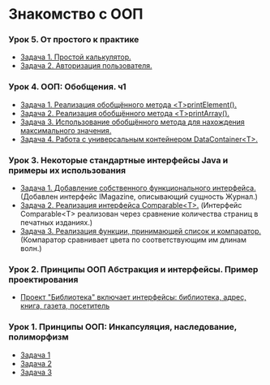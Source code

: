 # Знакомство с ООП

### Урок 5. От простого к практике

* [Задача 1. Простой калькулятор.](https://github.com/PDV-geekbrains/Getting-to-know-OOP/blob/master/class_05_01/Program.java)
* [Задача 2. Авторизация пользователя.](https://github.com/PDV-geekbrains/Getting-to-know-OOP/blob/master/class_05_02/UserManagementApp.java)

### Урок 4. ООП: Обобщения. ч1

* [Задача 1. Реализация обобщённого метода \<T\>printElement().](https://github.com/PDV-geekbrains/Getting-to-know-OOP/blob/master/class_04_01/program.java)
* [Задача 2. Реализация обобщённого метода \<T\>printArray().](https://github.com/PDV-geekbrains/Getting-to-know-OOP/blob/master/class_04_02/program.java)
* [Задача 3. Использование обобщённого метода для нахождения максимального значения.](https://github.com/PDV-geekbrains/Getting-to-know-OOP/blob/master/class_04_03/program.java)
* [Задача 4. Работа с универсальным контейнером DataContainer\<T\>.](https://github.com/PDV-geekbrains/Getting-to-know-OOP/blob/master/class_04_04/Program.java)

### Урок 3. Некоторые стандартные интерфейсы Java и примеры их использования

* [Задача 1. Добавление собственного функционального интерфейса.](https://github.com/PDV-geekbrains/Getting-to-know-OOP/blob/master/class_03_01/Program.java) (Добавлен интерфейс IMagazine, описывающий сущность Журнал.)
* [Задача 2. Реализация интерфейса Comparable\<T\>.](https://github.com/PDV-geekbrains/Getting-to-know-OOP/blob/master/class_03_02/Program.java) (Интерфейс Comparable\<T\> реализован через сравнение количества страниц в печатных изданиях.)
* [Задача 3. Реализация функции, принимающей список и компаратор.](https://github.com/PDV-geekbrains/Getting-to-know-OOP/blob/master/class_03_03/Program.java) (Компаратор сравнивает цвета по соответствующим им длинам волн.)

### Урок 2. Принципы ООП Абстракция и интерфейсы. Пример проектирования

* [Проект "Библиотека" включает интерфейсы: библиотека, адрес, книга, газета, посетитель](https://github.com/PDV-geekbrains/Getting-to-know-OOP/blob/master/class_02/Program.java)

### Урок 1. Принципы ООП: Инкапсуляция, наследование, полиморфизм

* [Задача 1](https://github.com/PDV-geekbrains/Getting-to-know-OOP/blob/master/class_01/task_01_01.java)
* [Задача 2](https://github.com/PDV-geekbrains/Getting-to-know-OOP/blob/master/class_01/task_01_02.java)
* [Задача 3](https://github.com/PDV-geekbrains/Getting-to-know-OOP/blob/master/class_01/task_01_03.java)